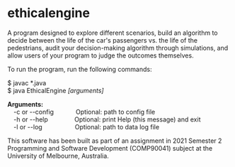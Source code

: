 # ethicalengine

A program designed to explore different scenarios, build an algorithm to decide between the life of the car's passengers vs. the life of the pedestrians, audit your decision-making algorithm through simulations, and allow users of your program to judge the outcomes themselves.

To run the program, run the following commands:

$ javac *.java<br>
$ java EthicalEngine <em>[arguments]</em>

<b>Arguments:</b><br>
    &emsp;-c or --config  &emsp;&emsp;&emsp; Optional: path to config file<br>
    &emsp;-h or --help  &emsp;&emsp;&emsp;&emsp;Optional: print Help (this message) and exit<br>
    &emsp;-l or --log   &emsp;&emsp;&emsp;&emsp;&emsp;Optional: path to data log file<br>
    

This software has been built as part of an assignment in 2021 Semester 2 Programming and Software Development (COMP90041) subject at the University of Melbourne, Australia.
